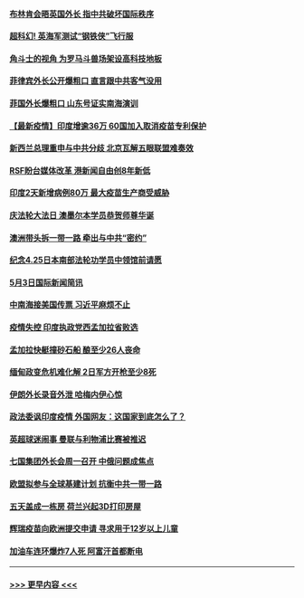#### [布林肯会晤英国外长 指中共破坏国际秩序](../pages/prog202/a103110004.md?t=05040752) 
#### [超科幻! 英海军测试“钢铁侠”飞行服](../pages/prog202/a103109986.md?t=05040752) 
#### [角斗士的视角 为罗马斗兽场架设高科技地板](../pages/prog202/a103109979.md?t=05040752) 
#### [菲律宾外长公开爆粗口 直言跟中共客气没用](../pages/prog202/a103109850.md?t=05040752) 
#### [菲国外长爆粗口 山东号证实南海演训](../pages/prog202/a103109803.md?t=05040752) 
#### [【最新疫情】印度增逾36万 60国加入取消疫苗专利保护](../pages/prog202/a103109808.md?t=05040752) 
#### [新西兰总理重申与中共分歧 北京瓦解五眼联盟难奏效](../pages/prog202/a103109821.md?t=05040752) 
#### [RSF盼台媒体改革 港新闻自由创8年新低](../pages/prog202/a103109750.md?t=05040752) 
#### [印度2天新增病例80万 最大疫苗生产商受威胁](../pages/prog202/a103109689.md?t=05040752) 
#### [庆法轮大法日 澳墨尔本学员恭贺师尊华诞](../pages/prog202/a103109592.md?t=05040752) 
#### [澳洲带头拆一带一路 牵出与中共“密约”](../pages/prog202/a103109565.md?t=05040752) 
#### [纪念4.25日本南部法轮功学员中领馆前请愿](../pages/prog202/a103109543.md?t=05040752) 
#### [5月3日国际新闻简讯](../pages/prog202/a103109519.md?t=05040752) 
#### [中南海接美国传票 习近平麻烦不止](../pages/prog202/a103109497.md?t=05040752) 
#### [疫情失控 印度执政党西孟加拉省败选](../pages/prog202/a103109500.md?t=05040752) 
#### [孟加拉快艇撞砂石船 酿至少26人丧命](../pages/prog202/a103109492.md?t=05040752) 
#### [缅甸政变危机难化解 2日军方开枪至少8死](../pages/prog202/a103109390.md?t=05040752) 
#### [伊朗外长录音外泄 哈梅内伊心惊](../pages/prog202/a103109379.md?t=05040752) 
#### [政法委讽印度疫情 外国网友：这国家到底怎么了？](../pages/prog202/a103109347.md?t=05040752) 
#### [英超球迷闹事 曼联与利物浦比赛被推迟](../pages/prog202/a103109291.md?t=05040752) 
#### [七国集团外长会周一召开 中俄问题成焦点](../pages/prog202/a103109298.md?t=05040752) 
#### [欧盟拟参与全球基建计划 抗衡中共一带一路](../pages/prog202/a103109256.md?t=05040752) 
#### [五天盖成一栋房 荷兰兴起3D打印房屋](../pages/prog202/a103109281.md?t=05040752) 
#### [辉瑞疫苗向欧洲提交申请 寻求用于12岁以上儿童](../pages/prog202/a103109268.md?t=05040752) 
#### [加油车连环爆炸7人死  阿富汗首都断电](../pages/prog202/a103109258.md?t=05040752) 

----
#### [ >>> 更早内容 <<< ](../indexes/prog202-earlier.md)
